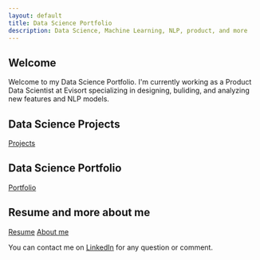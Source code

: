 ```yaml
---
layout: default
title: Data Science Portfolio
description: Data Science, Machine Learning, NLP, product, and more
---
```


## Welcome

Welcome to my Data Science Portfolio. I'm currently working as a Product Data Scientist at Evisort specializing in designing, buliding, and analyzing new features and NLP models. 

## Data Science Projects
[Projects](https://kammybdeng.github.io/projects)

## Data Science Portfolio
[Portfolio](https://kammybdeng.github.io/portfolio)

## Resume and more about me 

[Resume](https://kammybdeng.github.io/resume)
[About me](https://kammybdeng.github.io/about)

<!-- **Database and SQL**

- [Database Explained](https://github.com/kammybdeng/data-science-notes/blob/master/database-explained.ipynb)
- [SQL Exercises](https://github.com/kammybdeng/data-science-notes/blob/master/sql_exercises.ipynb)
 -->
You can contact me on [LinkedIn](https://www.linkedin.com/in/kammy-deng/) for any question or comment.

<!-- <p align="center">
  <img width="600" height="325" src="https://github.com/kammybdeng/data-science-portfolio/blob/master/img/word-cloud3.v2.png">
</p> -->


<!-- You can build a wordcloud too! See my code [here](https://github.com/kammybdeng/data-science-portfolio/blob/master/extra/wordcloud.py). -->

<!-- ## Contents
- [Data Science Concepts](#Data-Science-Concepts)
- [UCSanDiegoX CSE100x (Data Structure)](#UCSanDiegoX-CSE100x-Data-Structure)
- [Database and SQL](#Database-and-SQL)
- [Projects and more practices](#Data-Science-Projects) -->


<!-- ## Data Science Concepts

- [General Data Science Concepts](https://github.com/kammybdeng/data-science-notes/blob/master/general_notes/Data_Science_notes.ipynb)
  - Practical business concepts of data problems (**under development**).

- [Statistics](https://github.com/kammybdeng/dsi-interview-prep/blob/master/Stats%20Concepts.ipynb)
  - Statistics is often used to generate inference hypothesis in our data (**under development**).

- [Probability Modeling](https://github.com/kammybdeng/dsi-interview-prep/blob/master/probability%20simulations.ipynb)
  - Probability is the fundamentals of Statistics. By understanding the behavior of the data distributions, we can justify our methods of statistical analysis (**under development**).

## Database and SQL

- [Database Explained](https://github.com/kammybdeng/data-science-notes/blob/master/database-explained.ipynb)
  - Data Scientists often interact with SQL and other database systems.
- [SQL Exercises](https://github.com/kammybdeng/data-science-notes/blob/master/sql_exercises.ipynb)


## More practices
- [Take home repository](https://github.com/kammybdeng/take-home-practices)
  - A repository consists of take home exercises from the book, "A collection of Data Science Take-homes.

- [Python Challenges](https://github.com/kammybdeng/dsi-interview-prep/blob/master/python%20challenge/Python%20challenges.ipynb)
  - Python Challenges from leetcode, codewar and more. -->
